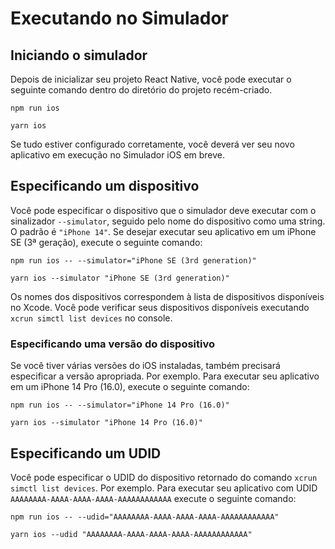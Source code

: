 # Executando no Simulador

## Iniciando o simulador

Depois de inicializar seu projeto React Native, você pode executar o seguinte comando dentro do diretório do projeto recém-criado.

```shell
npm run ios
```

```shell
yarn ios
```

Se tudo estiver configurado corretamente, você deverá ver seu novo aplicativo em execução no Simulador iOS em breve.

## Especificando um dispositivo

Você pode especificar o dispositivo que o simulador deve executar com o sinalizador `--simulator`, seguido pelo nome do dispositivo como uma string. O padrão é `"iPhone 14"`. Se desejar executar seu aplicativo em um iPhone SE (3ª geração), execute o seguinte comando:

```shell
npm run ios -- --simulator="iPhone SE (3rd generation)"
```

```shell
yarn ios --simulator "iPhone SE (3rd generation)"
```

Os nomes dos dispositivos correspondem à lista de dispositivos disponíveis no Xcode. Você pode verificar seus dispositivos disponíveis executando `xcrun simctl list devices` no console.

### Especificando uma versão do dispositivo

Se você tiver várias versões do iOS instaladas, também precisará especificar a versão apropriada. Por exemplo. Para executar seu aplicativo em um iPhone 14 Pro (16.0), execute o seguinte comando:

```shell
npm run ios -- --simulator="iPhone 14 Pro (16.0)"
```

```shell
yarn ios --simulator "iPhone 14 Pro (16.0)"
```

## Especificando um UDID

Você pode especificar o UDID do dispositivo retornado do comando `xcrun simctl list devices`. Por exemplo. Para executar seu aplicativo com UDID `AAAAAAAA-AAAA-AAAA-AAAA-AAAAAAAAAAAA` execute o seguinte comando:

```shell
npm run ios -- --udid="AAAAAAAA-AAAA-AAAA-AAAA-AAAAAAAAAAAA"
```

```shell
yarn ios --udid "AAAAAAAA-AAAA-AAAA-AAAA-AAAAAAAAAAAA"
```
